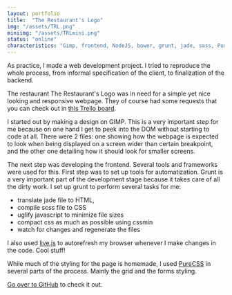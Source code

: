 ```yaml
---
layout: portfolio
title:  "The Restaurant's Logo"
img: "/assets/TRL.png"
miniimg: "/assets/TRLmini.png"
status: "online"
characteristics: "Gimp, frontend, NodeJS, bower, grunt, jade, sass, PureCSS, responsiveness, git"
---
```


As practice, I made a web development project. I tried to reproduce the whole process, from informal specification of the client, to finalization of the backend.

The restaurant The Restaurant's Logo was in need for a simple yet nice looking and responsive webpage. They of course had some requests that you can check out in [this Trello board](https://trello.com/b/5MUIudjz/the-restaurant-s-logo-single-page).

I started out by making a design on GIMP. This is a very important step for me because on one hand I get to peek into the DOM without starting to code at all. There were 2 files: one showing how the webpage is expected to look when being displayed on a screen wider than certain breakpoint, and the other one detailing how it should look for smaller screens.

The next step was developing the frontend. Several tools and frameworks were used for this. First step was to set up tools for automatization. Grunt is a very important part of the development stage because it takes care of all the dirty work. I set up grunt to perform several tasks for me:

- translate jade file to HTML,
- compile scss file to CSS
- uglify javascript to minimize file sizes
- compact css as much as possible using cssmin
- watch for changes and regenerate the files

I also used [live.js](http://livejs.com/) to autorefresh my browser whenever I make changes in the code. Cool stuff!

While much of the styling for the page is homemade, I used [PureCSS](http://purecss.io/) in several parts of the process. Mainly the grid and the forms styling.

[Go over to GitHub](https://github.com/emilioidk/TRL-Single-Page) to check it out.
